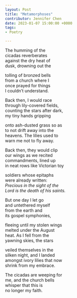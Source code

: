 ```yaml
---
layout: Post
title: "Metamorphoses"
contributor: Jennifer Chen
date: 2023-01-07 15:00:00 +0000
tags:
- Poetry

---
```

The humming of the<br />
cicadas reverberates<br />
against the dry heat of<br />
dusk, drowning out the

tolling of bronzed bells<br />
from a church where I<br />
once prayed for things<br />
I couldn’t understand.

Back then, I would race<br />
through lily-covered fields,<br />
counting the stars after dark,<br />
my tiny hands gripping

onto ash-dusted grass so as<br />
to not drift away into the<br />
heavens. The lilies used to<br />
warn me not to fly away.

Back then, they would clip<br />
our wings as we recited<br />
commandments, lined up<br />
in neat rows like Victorian toy

soldiers whose epitaphs<br />
were already written:<br />
<em>Precious in the sight of the</em><br />
<em>Lord is the death of his saints.</em>

But one day I let go<br />
and untethered myself<br />
from the earth and<br />
its gospel symphonies,

fleeing until my stolen wings<br />
melted under the August<br />
heat. As I fell from the<br />
yawning skies, the stars

veiled themselves in the<br />
silken night, and I landed<br />
amongst ivory lilies that now<br />
shrink from my embrace.

The cicadas are weeping for<br />
me, and the church bells<br />
whisper that this is<br />
no longer my faith.
